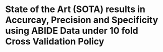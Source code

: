# State of the Art (SOTA) results in Accurcay, Precision and Specificity using ABIDE Data under 10 fold Cross Validation Policy 
